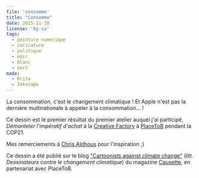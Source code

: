 ```yaml
---
file: 'consomme'
title: "Consomme"
date: 2015-11-30
license: 'by-sa'
tags:
  - peinture numérique
  - caricature
  - politique
  - noir
  - blanc
  - vert
made:
  - Krita
  - Inkscape
---
```


La consommation, c'est le changement climatique !
Et Apple n'est pas la dernière multinationale à appeler à la consommation... !

Ce dessin est le premier résultat du premier atelier auquel j'ai participé, *Démanteler l'impératif d'achat* à la [Creative Factory](http://www.placetob.org/fr/sur-place/la-creative-factory/) à [PlaceToB](http://www.placetob.org/fr/) pendant la COP21.

Mes remerciements à [Chris Aldhous](http://foreverswarm.org/) pour l'inspiration ;)

Ce dessin a été publié sur le blog ["Cartoonists against climate change"](http://cartoonscop21.tumblr.com/) (litt. *Dessinateurs contre le changement climatique*) du magazine [Causette](https://www.causette.fr/), en partenariat avec PlaceToB.
